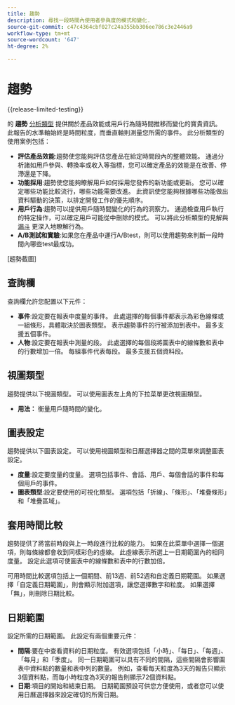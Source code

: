 ```yaml
---
title: 趨勢
description: 尋找一段時間內使用者參與度的模式和變化.
source-git-commit: c47c4364cbf027c24a355bb306ee786c3e2446a9
workflow-type: tm+mt
source-wordcount: '647'
ht-degree: 2%

---
```


# 趨勢

{{release-limited-testing}}

的 **趨勢** [分析類型](overview.md) 提供關於產品效能或用戶行為隨時間推移而變化的寶貴資訊。 此報告的水準軸始終是時間粒度，而垂直軸則測量您所需的事件。 此分析類型的使用案例包括：

* **評估產品效能**:趨勢使您能夠評估您產品在給定時間段內的整體效能。 通過分析諸如用戶參與、轉換率或收入等指標，您可以確定產品的效能是在改善、停滯還是下降。
* **功能採用**:趨勢使您能夠瞭解用戶如何採用您發佈的新功能或更新。 您可以確定哪些功能比較流行，哪些功能需要改進。 此資訊使您能夠根據哪些功能做出資料驅動的決策，以排定開發工作的優先順序。
* **用戶行為**:趨勢可以提供用戶隨時間變化的行為的洞察力。 通過檢查用戶執行的特定操作，可以確定用戶可能從中刪除的模式。 可以將此分析類型的見解與 [漏斗](funnel.md) 更深入地瞭解行為。
* **A/B測試和實驗**:如果您在產品中運行A/Btest，則可以使用趨勢來判斷一段時間內哪些test最成功。

[趨勢截圖]

## 查詢欄

查詢欄允許您配置以下元件：

* **事件**:設定要在報表中度量的事件。 此處選擇的每個事件都表示為彩色線條或一組條形，具體取決於圖表類型。 表示趨勢事件的行被添加到表中。 最多支援五個事件。
* **人物**:設定要在報表中測量的段。 此處選擇的每個段將圖表中的線條數和表中的行數增加一倍。 每組事件代表每段。 最多支援五個資料段。

## 視圖類型

趨勢提供以下視圖類型。 可以使用圖表左上角的下拉菜單更改視圖類型。

* **用法：** 衡量用戶隨時間的變化。

## 圖表設定

趨勢提供以下圖表設定。 可以使用視圖類型和日曆選擇器之間的菜單來調整圖表設定。

* **度量**:設定要度量的度量。 選項包括事件、會話、用戶、每個會話的事件和每個用戶的事件。
* **圖表類型**:設定要使用的可視化類型。 選項包括「折線」、「條形」、「堆疊條形」和「堆疊區域」。

## 套用時間比較

趨勢提供了將當前時段與上一時段進行比較的能力。 如果在此菜單中選擇一個選項，則每條線都會收到同樣彩色的虛線。 此虛線表示所選上一日期範圍內的相同度量。 設定此選項可使圖表中的線條數和表中的行數加倍。

可用時間比較選項包括上一個期間、前13週、前52週和自定義日期範圍。 如果選擇「自定義日期範圍」，則會顯示附加選項，讓您選擇數字和粒度。 如果選擇「無」，則刪除日期比較。

## 日期範圍

設定所需的日期範圍。 此設定有兩個重要元件：

* **間隔**:要在中查看資料的日期粒度。 有效選項包括「小時」、「每日」、「每週」、「每月」和「季度」。 同一日期範圍可以具有不同的間隔，這些間隔會影響圖表中資料點的數量和表中列的數量。 例如，查看每天粒度為3天的報告只顯示3個資料點，而每小時粒度為3天的報告則顯示72個資料點。
* **日期**:項目的開始和結束日期。 日期範圍預設可供您方便使用，或者您可以使用日曆選擇器來設定確切的所需日期。
